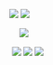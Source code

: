 
<div id="header" align="center">

<div id="header" align="center">

![](https://komarev.com/ghpvc/?username=Ioonatic&label=⠀⠀⠀♡⠀⠀⠀&style=plastic&color=F5DAE1) <img src="https://64.media.tumblr.com/148c78d9f22d662ce1aa4b9964b6067f/16966a778f4a262c-2b/s75x75_c1/12eb7fdc93e8a286ef3ae4980b22e108f7df07bf.gif">
ㅤㅤ
<div id="header" align="center">



<div id="header" align="center">


<img src="https://files.catbox.moe/bbg1lv.png">
⠀

<div id="header" align="center">

[<img src="https://files.catbox.moe/px5q2v.png">](https://loonatic.atabook.org/) [<img src="https://files.catbox.moe/9c801z.png">](https://rentry.co/nwjns) [<img src="https://files.catbox.moe/aw5wwx.png">](https://rentry.co/lovelystain)

<div id="header" align="center">


